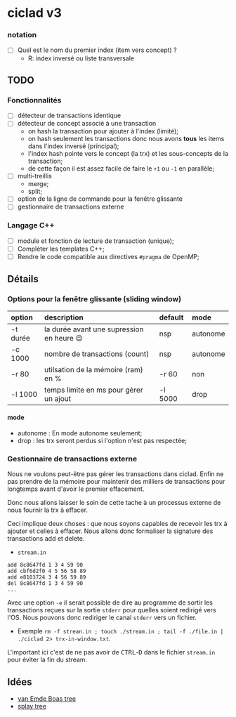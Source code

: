 # ciclad v3


### notation

- [ ] Quel est le nom du premier index (item vers concept) ?
     + R: index inversé ou liste transversale


## TODO

### Fonctionnalités
- [ ] détecteur de transactions identique
- [ ] détecteur de concept associé à une transaction
     + on hash la transaction pour ajouter à l'index (limité);
     + on hash seulement les transactions donc nous avons __tous__ les items dans l'index inversé (principal);
     + l'index hash pointe vers le concept (la trx) et les sous-concepts de la transaction;
     + de cette façon il est assez facile de faire le `+1` ou `-1` en parallèle;
- [ ] multi-treillis
     + merge;
     + split;
- [ ] option de la ligne de commande pour la fenêtre glissante
- [ ] gestionnaire de transactions externe

### Langage C++
- [ ] module et fonction de lecture de transaction (unique);
- [ ] Compléter les templates C++;
- [ ] Rendre le code compatible aux directives `#pragma` de OpenMP;

## Détails

### Options pour la fenêtre glissante (sliding window)

| option | description | default | mode |
|:--------- |:-------- | :----| :------ |
| -t durée | la durée avant une supression en heure :wink: | nsp  | autonome |
| -c 1000  | nombre de transactions (count) | nsp | autonome | 
| -r 80    | utilsation de la mémoire (ram) en % |  -r 60 | non | drop |
| -l 1000  | temps limite en ms pour gèrer un ajout | -l 5000 | drop |

#### mode
  + autonome : En mode autonome seulement;
  + drop : les trx seront perdus si l'option n'est pas respectée;

### Gestionnaire de transactions externe

Nous ne voulons peut-être pas gérer les transactions dans ciclad. Enfin ne pas prendre de la mémoire pour maintenir des
milliers de transactions pour longtemps avant d'avoir le premier effacement.

Donc nous allons laisser le soin de cette tache à un processus externe de nous fournir la trx à effacer.

Ceci implique deux choses : que nous soyons capables de recevoir les trx à ajouter et celles à effacer. Nous allons donc 
formaliser la signature des transactions add et delete.

+ `stream.in`
```
add 8c8647fd 1 3 4 59 90
add cbf6d2f0 4 5 56 58 89
add e8103724 3 4 56 59 89
del 8c8647fd 1 3 4 59 90
...
```

Avec une option `-e` il serait possible de dire au programme de sortir les transactions reçues sur la sortie `stderr` pour
quelles soient redirigé vers l'OS.  Nous pouvons donc rediriger le canal `stderr` vers un fichier.
 + Exemple `rm -f strean.in ; touch ./stream.in ; tail -f ./file.in | ./ciclad 2> trx-in-window.txt`.

L'important ici c'est de ne pas avoir de <kbd>CTRL</kbd>-<kbd>D</kbd> dans le fichier `stream.in` pour éviter la fin du stream.

## Idées

+ [van Emde Boas tree](https://en.wikipedia.org/wiki/Van_Emde_Boas_tree)
+ [splay tree](https://en.wikipedia.org/wiki/Splay_tree)
